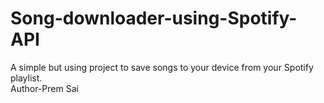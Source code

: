 # Song-downloader-using-Spotify-API
A simple but using project to save songs to your device from your Spotify playlist.
<br>
Author-Prem Sai
